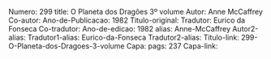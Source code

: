 Numero: 299
title: O Planeta dos Dragões 3º volume
Autor: Anne McCaffrey
Co-autor: 
Ano-de-Publicacao: 1982
Titulo-original: 
Tradutor: Eurico da Fonseca
Co-tradutor: 
Ano-de-edicao: 1982
alias: Anne-McCaffrey
Autor2-alias: 
Tradutor1-alias: Eurico-da-Fonseca
Tradutor2-alias: 
Titulo-link: 299-O-Planeta-dos-Dragoes-3-volume
Capa: 
pags: 237
Capa-link: 